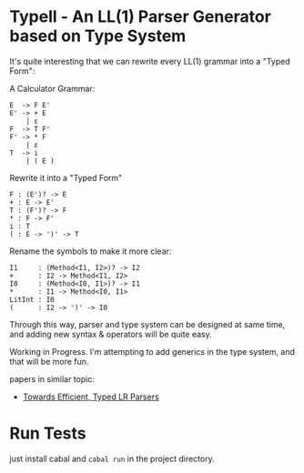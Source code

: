 
# Typell - An LL(1) Parser Generator based on Type System

It's quite interesting that we can rewrite every LL(1) grammar into a "Typed Form":

A Calculator Grammar:

```
E  -> F E'
E' -> + E
    | ε
F  -> T F'
F' -> * F
    | ε
T  -> i
    | ( E )
```

Rewrite it into a "Typed Form"

```
F : (E')? -> E
+ : E -> E'
T : (F')? -> F
* : F -> F'
i : T
( : E -> ')' -> T
```

Rename the symbols to make it more clear:

```
I1     : (Method<I1, I2>)? -> I2
+      : I2 -> Method<I1, I2>
I0     : (Method<I0, I1>)? -> I1
*      : I1 -> Method<I0, I1>
LitInt : I0
(      : I2 -> ')' -> I0
```

Through this way, parser and type system can be designed at same time, and adding new syntax & operators will be quite easy.

Working in Progress. I'm attempting to add generics in the type system, and that will be more fun.

papers in similar topic:
* [Towards Efficient, Typed LR Parsers](https://www.sciencedirect.com/science/article/pii/S1571066106001307)

# Run Tests

just install cabal and `cabal run` in the project directory.
